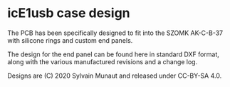 icE1usb case design
===================

The PCB has been specifically designed to fit into the SZOMK AK-C-B-37 with
silicone rings and custom end panels.

The design for the end panel can be found here in standard DXF format,
along with the various manufactured revisions and a change log.

Designs are (C) 2020 Sylvain Munaut and released under CC-BY-SA 4.0.
